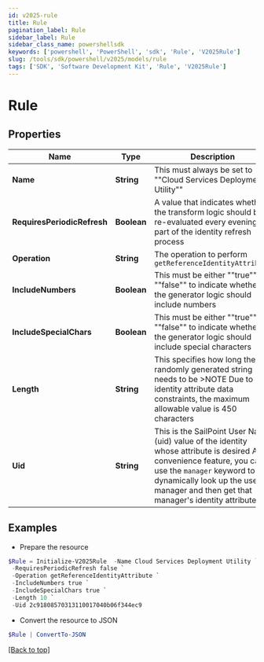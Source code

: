 ```yaml
---
id: v2025-rule
title: Rule
pagination_label: Rule
sidebar_label: Rule
sidebar_class_name: powershellsdk
keywords: ['powershell', 'PowerShell', 'sdk', 'Rule', 'V2025Rule']
slug: /tools/sdk/powershell/v2025/models/rule
tags: ['SDK', 'Software Development Kit', 'Rule', 'V2025Rule']
---
```


# Rule

## Properties

| Name | Type | Description | Notes |
| --- | --- | --- | --- |
| **Name** | **String** | This must always be set to ""Cloud Services Deployment Utility"" | [required] |
| **RequiresPeriodicRefresh** | **Boolean** | A value that indicates whether the transform logic should be re-evaluated every evening as part of the identity refresh process | [optional] |
| **Operation** | **String** | The operation to perform `getReferenceIdentityAttribute` | [required] |
| **IncludeNumbers** | **Boolean** | This must be either ""true"" or ""false"" to indicate whether the generator logic should include numbers | [required] |
| **IncludeSpecialChars** | **Boolean** | This must be either ""true"" or ""false"" to indicate whether the generator logic should include special characters | [required] |
| **Length** | **String** | This specifies how long the randomly generated string needs to be >NOTE Due to identity attribute data constraints, the maximum allowable value is 450 characters | [required] |
| **Uid** | **String** | This is the SailPoint User Name (uid) value of the identity whose attribute is desired As a convenience feature, you can use the `manager` keyword to dynamically look up the user's manager and then get that manager's identity attribute. | [required] |

## Examples

- Prepare the resource

```powershell
$Rule = Initialize-V2025Rule  -Name Cloud Services Deployment Utility `
 -RequiresPeriodicRefresh false `
 -Operation getReferenceIdentityAttribute `
 -IncludeNumbers true `
 -IncludeSpecialChars true `
 -Length 10 `
 -Uid 2c91808570313110017040b06f344ec9
```

- Convert the resource to JSON

```powershell
$Rule | ConvertTo-JSON
```

[[Back to top]](#)
